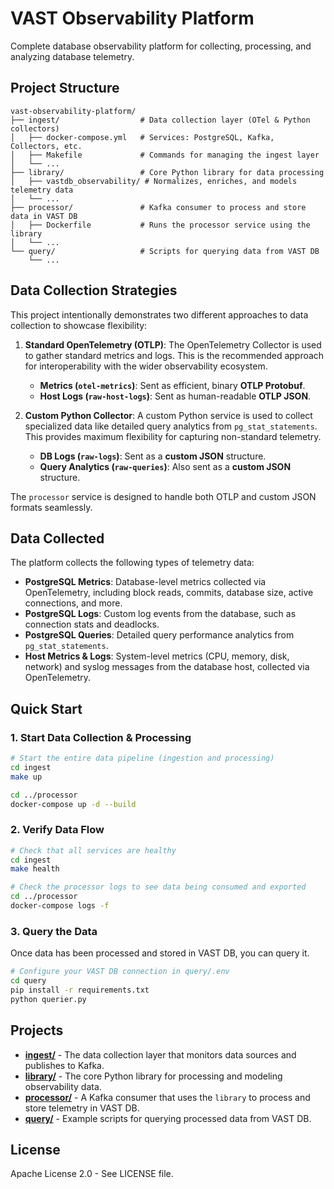 # VAST Observability Platform

Complete database observability platform for collecting, processing, and analyzing database telemetry.

## Project Structure

```
vast-observability-platform/
├── ingest/                  # Data collection layer (OTel & Python collectors)
│   ├── docker-compose.yml   # Services: PostgreSQL, Kafka, Collectors, etc.
│   ├── Makefile             # Commands for managing the ingest layer
│   └── ...
├── library/                 # Core Python library for data processing
│   ├── vastdb_observability/ # Normalizes, enriches, and models telemetry data
│   └── ...
├── processor/               # Kafka consumer to process and store data in VAST DB
│   ├── Dockerfile           # Runs the processor service using the library
│   └── ...
└── query/                   # Scripts for querying data from VAST DB
    └── ...
```

## Data Collection Strategies

This project intentionally demonstrates two different approaches to data collection to showcase flexibility:

1.  **Standard OpenTelemetry (OTLP)**: The OpenTelemetry Collector is used to gather standard metrics and logs. This is the recommended approach for interoperability with the wider observability ecosystem.

      * **Metrics (`otel-metrics`)**: Sent as efficient, binary **OTLP Protobuf**.
      * **Host Logs (`raw-host-logs`)**: Sent as human-readable **OTLP JSON**.

2.  **Custom Python Collector**: A custom Python service is used to collect specialized data like detailed query analytics from `pg_stat_statements`. This provides maximum flexibility for capturing non-standard telemetry.

      * **DB Logs (`raw-logs`)**: Sent as a **custom JSON** structure.
      * **Query Analytics (`raw-queries`)**: Also sent as a **custom JSON** structure.

The `processor` service is designed to handle both OTLP and custom JSON formats seamlessly.

## Data Collected

The platform collects the following types of telemetry data:

  - **PostgreSQL Metrics**: Database-level metrics collected via OpenTelemetry, including block reads, commits, database size, active connections, and more.
  - **PostgreSQL Logs**: Custom log events from the database, such as connection stats and deadlocks.
  - **PostgreSQL Queries**: Detailed query performance analytics from `pg_stat_statements`.
  - **Host Metrics & Logs**: System-level metrics (CPU, memory, disk, network) and syslog messages from the database host, collected via OpenTelemetry.

## Quick Start

### 1\. Start Data Collection & Processing

```bash
# Start the entire data pipeline (ingestion and processing)
cd ingest
make up

cd ../processor
docker-compose up -d --build
```

### 2\. Verify Data Flow

```bash
# Check that all services are healthy
cd ingest
make health

# Check the processor logs to see data being consumed and exported
cd ../processor
docker-compose logs -f
```

### 3\. Query the Data

Once data has been processed and stored in VAST DB, you can query it.

```bash
# Configure your VAST DB connection in query/.env
cd query
pip install -r requirements.txt
python querier.py
```

## Projects

  - **[ingest/](./ingest/)** - The data collection layer that monitors data sources and publishes to Kafka.
  - **[library/](./library/)** - The core Python library for processing and modeling observability data.
  - **[processor/](./processor/)** - A Kafka consumer that uses the `library` to process and store telemetry in VAST DB.
  - **[query/](./query/)** - Example scripts for querying processed data from VAST DB.

## License

Apache License 2.0 - See LICENSE file.